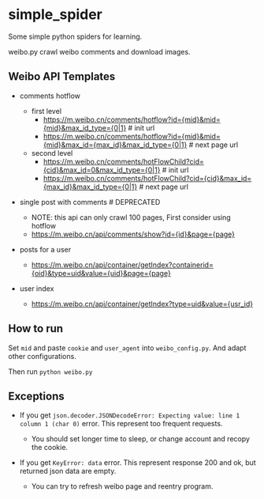 # simple_spider
Some simple python spiders for learning.

weibo.py crawl weibo comments and download images.

## Weibo API Templates
- comments hotflow
    - first level
        - https://m.weibo.cn/comments/hotflow?id={mid}&mid={mid}&max_id_type={0|1}  # init url
        - https://m.weibo.cn/comments/hotflow?id={mid}&mid={mid}&max_id={max_id}&max_id_type={0|1}  # next page url
    - second level
        - https://m.weibo.cn/comments/hotFlowChild?cid={cid}&max_id=0&max_id_type={0|1}  # init url
        - https://m.weibo.cn/comments/hotFlowChild?cid={cid}&max_id={max_id}&max_id_type={0|1}  # next page url

- single post with comments  # DEPRECATED
    - NOTE: this api can only crawl 100 pages, First consider using hotflow
    - https://m.weibo.cn/api/comments/show?id={id}&page={page}

- posts for a user
    - https://m.weibo.cn/api/container/getIndex?containerid={oid}&type=uid&value={uid}&page={page}

- user index
    - https://m.weibo.cn/api/container/getIndex?type=uid&value={usr_id}

## How to run
Set `mid` and paste `cookie` and `user_agent` into `weibo_config.py`. And adapt other configurations.

Then run `python weibo.py`

## Exceptions
- If you get `json.decoder.JSONDecodeError: Expecting value: line 1 column 1 (char 0)` error. This represent too frequent requests.
    - You should set longer time to sleep, or change account and recopy the cookie.

- If you get `KeyError: data` error. This represent response 200 and ok, but returned json data are empty.
    - You can try to refresh weibo page and reentry program.
